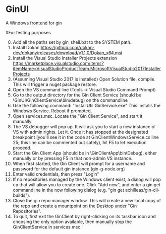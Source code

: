 # GinUI
A Windows frontend for gin


#For testing purposes

0. Add all the paths set by gin_shell.bat to the SYSTEM path.
1. Install Dokan https://github.com/dokan-dev/dokany/releases/download/v1.1.0/Dokan_x64.msi
2. Install the Visual Studio Installer Projects extension https://marketplace.visualstudio.com/items?itemName=VisualStudioProductTeam.MicrosoftVisualStudio2017InstallerProjects
3. (Assuming Visual Studio 2017 is installed) Open Solution file, compile. This will trigger a nuget package restore.
4. Open the VS command line (Tools -> Visual Studio Command Prompt)
5. Go to the output directory for the Gin Client Service (should be \GinUI\GinClientService\bin\debug) on the commandline
6. Use the following command: "InstallUtil GinService.exe" This installs the Windows Service. Reboot if prompted.
7. Open services.msc. Locate the "Gin Client Service", and start it manually.
8. The VS debugger will pop up. It will ask you to start a new instance of VS with admin rights. Let it. Once it has stopped at the designated breakpoint (you'll see it in the code at GinClientWindowsService.cs line 25; this line can be commented out safely), hit F5 to let execution proceed.
9. Start the Gin Client App (should be in \GinClientApp\bin\Debug), either manually or by pressing F5 in that non-admin VS instance.
10. When first started, the Gin Client will prompt for a username and password for the default gin instance (gin-g-node.org)
11. Enter valid credentials, then press "Login"
12. If no repositories managed by the Windows client exist, a dialog will pop up that will allow you to create one. Click "Add new", and enter a gin get commandline in the now following dialog (e.g. "gin get achilleas/gin-cli-builds").
13. Close the gin repo manager window. This will create a new local copy of the repo and create a mountpoint on the Desktop under "Gin Repositories".
14. To quit, first exit the GinClient by right-clicking on its taskbar icon and choosing the only option available, then manually stop the GinClientService in services.msc
